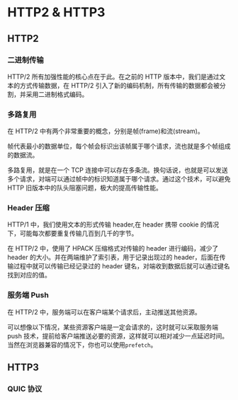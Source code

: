 # HTTP2 & HTTP3

## HTTP2

### 二进制传输

HTTP/2 所有加强性能的核心点在于此。在之前的 HTTP 版本中，我们是通过文本的方式传输数据，在 HTTP/2 引入了新的编码机制，所有传输的数据都会被分割，并采用二进制格式编码。

### 多路复用

在 HTTP/2 中有两个非常重要的概念，分别是帧(frame)和流(stream)。

帧代表最小的数据单位，每个帧会标识出该帧属于哪个请求，流也就是多个帧组成的数据流。

多路复用，就是在一个 TCP 连接中可以存在多条流。换句话说，也就是可以发送多个请求，对端可以通过帧中的标识知道属于哪个请求。通过这个技术，可以避免 HTTP 旧版本中的队头阻塞问题，极大的提高传输性能。

### Header 压缩

HTTP/1 中，我们使用文本的形式传输 header,在 header 携带 cookie 的情况下，可能每次都要重复传输几百到几千的字节。

在 HTTP/2 中，使用了 HPACK 压缩格式对传输的 header 进行编码，减少了 header 的大小。并在两端维护了索引表，用于记录出现过的 header，后面在传输过程中就可以传输已经记录过的 header 键名，对端收到数据后就可以通过键名找到对应的值。

### 服务端 Push

在 HTTP/2 中，服务端可以在客户端某个请求后，主动推送其他资源。

可以想像以下情况，某些资源客户端是一定会请求的，这时就可以采取服务端 push 技术，提前给客户端推送必要的资源，这样就可以相对减少一点延迟时间。当然在浏览器兼容的情况下，你也可以使用`prefetch`。

## HTTP3

### QUIC 协议

